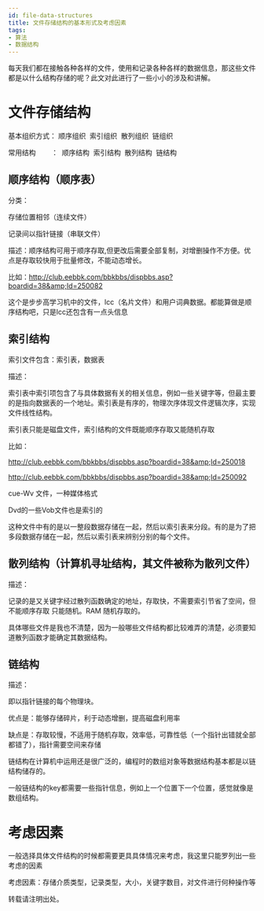 ```yaml
---
id: file-data-structures
title: 文件存储结构的基本形式及考虑因素
tags:
- 算法
- 数据结构
---
```


每天我们都在接触各种各样的文件，使用和记录各种各样的数据信息，那这些文件都是以什么结构存储的呢？此文对此进行了一些小小的涉及和讲解。

<!--more-->

# 文件存储结构

基本组织方式： 顺序组织  索引组织  散列组织  链组织

常用结构        ：  顺序结构  索引结构  散列结构  链结构

## 顺序结构（顺序表）

分类：

存储位置相邻（连续文件）

记录间以指针链接（串联文件）

描述：顺序结构可用于顺序存取,但更改后需要全部复制，对增删操作不方便。优点是存取较快用于批量修改，不能动态增长。

比如：http://club.eebbk.com/bbkbbs/dispbbs.asp?boardid=38&amp;Id=250082

这个是步步高学习机中的文件，lcc（名片文件）和用户词典数据。都能算做是顺序结构吧，只是lcc还包含有一点头信息

## 索引结构

索引文件包含：索引表，数据表

描述：

索引表中索引项包含了与具体数据有关的相关信息，例如一些关键字等，但最主要的是指向数据表的一个地址。索引表是有序的，物理次序体现文件逻辑次序，实现文件线性结构。

索引表只能是磁盘文件，索引结构的文件既能顺序存取又能随机存取

比如：

http://club.eebbk.com/bbkbbs/dispbbs.asp?boardid=38&amp;Id=250018

http://club.eebbk.com/bbkbbs/dispbbs.asp?boardid=38&amp;Id=250092

cue-Wv 文件，一种媒体格式

Dvd的一些Vob文件也是索引的

这种文件中有的是以一整段数据存储在一起，然后以索引表来分段。有的是为了把多段数据存储在一起，然后以索引表来辨别分别的每个文件。

## 散列结构（计算机寻址结构，其文件被称为散列文件）

描述：

记录的是又关键字经过散列函数确定的地址，存取快，不需要索引节省了空间，但不能顺序存取 只能随机。RAM 随机存取的。

具体哪些文件是我也不清楚，因为一般哪些文件结构都比较难弄的清楚，必须要知道散列函数才能确定其数据结构。

## 链结构

描述：

即以指针链接的每个物理块。

优点是：能够存储碎片，利于动态增删，提高磁盘利用率

缺点是：存取较慢，不适用于随机存取，效率低，可靠性低（一个指针出错就全部都错了），指针需要空间来存储

链结构在计算机中运用还是很广泛的，编程时的数组对象等数据结构基本都是以链结构储存的。

一般链结构的key都需要一些指针信息，例如上一个位置下一个位置，感觉就像是数组结构。

# 考虑因素

一般选择具体文件结构的时候都需要更具具体情况来考虑，我这里只能罗列出一些考虑的因素

考虑因素：存储介质类型，记录类型，大小，关键字数目，对文件进行何种操作等

转载请注明出处。
